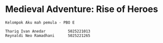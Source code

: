 # Medieval Adventure: Rise of Heroes

```
Kelompok Aku mah pemula - PBO E

Thariq Ivan Anedar	        5025221013
Reynaldi Neo Ramadhani		5025221265
```
